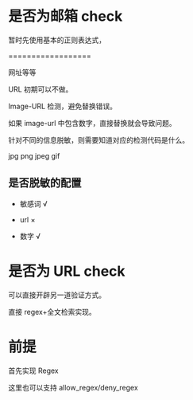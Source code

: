 # 是否为邮箱 check


暂时先使用基本的正则表达式，

==================

网址等等

URL 初期可以不做。

Image-URL 检测，避免替换错误。

如果 image-url 中包含数字，直接替换就会导致问题。

针对不同的信息脱敏，则需要知道对应的检测代码是什么。

jpg
png
jpeg
gif

## 是否脱敏的配置

- 敏感词 √

- url ×

- 数字 √

# 是否为 URL check

可以直接开辟另一道验证方式。

直接 regex+全文检索实现。

# 前提

首先实现 Regex

这里也可以支持 allow_regex/deny_regex

